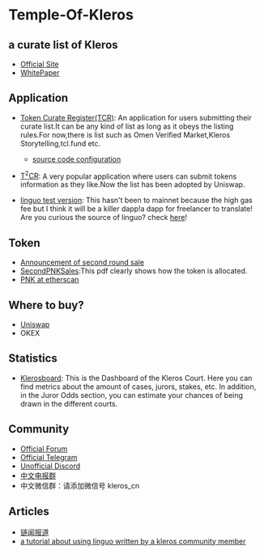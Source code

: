# Temple-Of-Kleros
a curate list of Kleros
-------------------------
- [Official Site](https://kleros.io/)
- [WhitePaper](https://kleros.io/static/whitepaper_en-8bd3a0480b45c39899787e17049ded26.pdf)
## Application
- [Token Curate Register(TCR)](https://curate.kleros.io/tcr/0xba0304273a54dfec1fc7f4bccbf4b15519aecf15): 
An application for users submitting their curate list.It can be any kind of list as long as it obeys the listing rules.For now,there is list such as Omen Verified Market,Kleros    Storytelling,tcl.fund etc.
  - [source code configuration](https://github.com/kleros/gtcr/blob/master/netlify.toml)
  
- [T<sup>2</sup>CR](https://tokens.kleros.io/tokens): 
A very popular application where users can submit tokens information as they like.Now the list has been adopted by Uniswap.

- [linguo test version](https://linguo-beta.netlify.app/home):
This hasn't been to mainnet because the high gas fee but I think it will be a killer dapp!a dapp for freelancer to translate!
Are you curious the source of linguo?
check [here](https://simpsons.fandom.com/wiki/Linguo)!
## Token
- [Announcement of second round sale](https://forum.kleros.io/t/pnk-minting-and-2nd-token-sale/283)
- [SecondPNKSales](https://github.com/kleros/governance-documents/blob/master/SecondKlerosSale.pdf):This pdf clearly shows how the token is allocated.
- [PNK at etherscan](https://etherscan.io/token/0x93ed3fbe21207ec2e8f2d3c3de6e058cb73bc04d)
## Where to buy?
- [Uniswap](https://app.uniswap.org/#/swap?outputCurrency=0x93ed3fbe21207ec2e8f2d3c3de6e058cb73bc04d)
- OKEX
## Statistics
- [Klerosboard](http://klerosboard.com/): This is the Dashboard of the Kleros Court. Here you can find metrics about the amount of cases, jurors, stakes, etc. In addition, in the Juror Odds section, you can estimate your chances of being drawn in the different courts.
## Community
- [Official Forum](https://forum.kleros.io/)
- [Official Telegram](https://t.me/kleros)
- [Unofficial Discord](https://discord.gg/VbTV7XU)
- [中文电报群](https://t.me/Kleros_cn)
- 中文微信群：请添加微信号 kleros_cn
## Articles
- [链闻报道](https://www.chainnews.com/articles/745053917891.htm)
- [a tutorial about using linguo written by a kleros community member](https://steemit.com/kleros/@coinsniperx/new-kleros-dapp-is-almost-ready-to-be-deployed)
